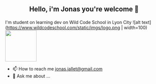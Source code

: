 ## <p align="center">Hello, i'm Jonas you're welcome 👋</p>

I'm student on learning dev on Wild Code School in Lyon City
![alt text](https://www.wildcodeschool.com/static/imgs/logo.png | width=100)
<img src="https://www.wildcodeschool.com/static/imgs/logo.png" width="100" height="100">

* 📫 How to reach me jonas.jallet@gmail.com
* 💬 Ask me about ...

<!--
**JonasJallet/JonasJallet** is a ✨ _special_ ✨ repository because its `README.md` (this file) appears on your GitHub profile.

Here are some ideas to get you started:

- 🔭 I’m currently working on ...
- 🌱 I’m currently learning ...
- 👯 I’m looking to collaborate on ...
- 🤔 I’m looking for help with ...
- 💬 Ask me about ...
- 📫 How to reach me: jonas.jallet@gmail.com
- 😄 Pronouns: ...
- ⚡ Fun fact: ...
-->

